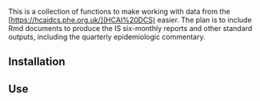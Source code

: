 <!-- README.md is generated from README.Rmd. Please edit that file -->
This is a collection of functions to make working with data from the [https://hcaidcs.phe.org.uk/](HCAI%20DCS) easier. The plan is to include Rmd documents to produce the IS six-monthly reports and other standard outputs, including the quarterly epidemiologic commentary.

Installation
------------

Use
---
